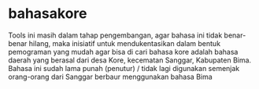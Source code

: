 # bahasakore
Tools ini masih dalam tahap pengembangan, agar bahasa ini tidak benar-benar hilang, maka inisiatif untuk mendukentasikan dalam bentuk pemograman yang mudah agar bisa di cari
bahasa kore adalah bahasa daerah yang berasal dari desa Kore, kecematan Sanggar, Kabupaten Bima.
Bahasa ini sudah lama punah (penutur) / tidak lagi digunakan semenjak orang-orang dari Sanggar berbaur menggunakan bahasa Bima

